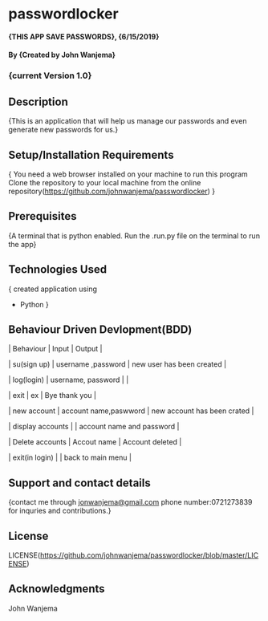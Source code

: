 # passwordlocker

#### {THIS APP SAVE PASSWORDS}, {6/15/2019}

#### By **{Created by John Wanjema}**

### {current Version 1.0}

## Description

{This is an application that will help us manage our passwords and even generate new passwords for us.}

## Setup/Installation Requirements

{ You need a web browser installed on your machine to run this program
Clone the repository to your local machine from the online repository(https://github.com/johnwanjema/passwordlocker)
}

## Prerequisites

{A terminal that is python enabled.
Run the .run.py file on the terminal to run the app}

## Technologies Used

{ created application using

- Python
  }

## Behaviour Driven Devlopment(BDD)

| Behaviour | Input | Output |

| su(sign up) | username ,password | new user has been created |

| log(login) | username, password | |

| exit | ex | Bye thank you |

| new account | account name,paswword | new account has been crated |

| display accounts | | account name and password |

| Delete accounts | Accout name | Account deleted |

| exit(in login) | | back to main menu |

## Support and contact details

{contact me through jonwanjema@gmail.com
phone number:0721273839 for inquries and contributions.}

## License

LICENSE(https://github.com/johnwanjema/passwordlocker/blob/master/LICENSE)

## Acknowledgments

John Wanjema
